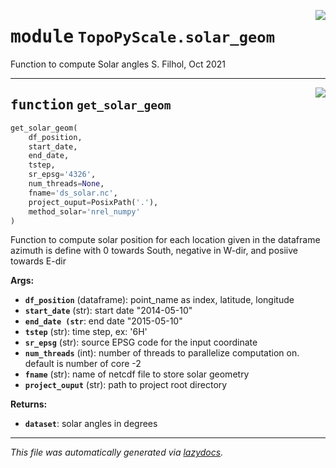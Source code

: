 <!-- markdownlint-disable -->

<a href="https://github.com/ArcticSnow/TopoPyScale/TopoPyScale/solar_geom.py#L0"><img align="right" style="float:right;" src="https://img.shields.io/badge/-source-cccccc?style=flat-square"></a>

# <kbd>module</kbd> `TopoPyScale.solar_geom`
Function to compute Solar angles S. Filhol, Oct 2021 


---

<a href="https://github.com/ArcticSnow/TopoPyScale/TopoPyScale/solar_geom.py#L19"><img align="right" style="float:right;" src="https://img.shields.io/badge/-source-cccccc?style=flat-square"></a>

## <kbd>function</kbd> `get_solar_geom`

```python
get_solar_geom(
    df_position,
    start_date,
    end_date,
    tstep,
    sr_epsg='4326',
    num_threads=None,
    fname='ds_solar.nc',
    project_ouput=PosixPath('.'),
    method_solar='nrel_numpy'
)
```

Function to compute solar position for each location given in the dataframe azimuth is define with 0 towards South, negative in W-dir, and posiive towards E-dir 



**Args:**
 
 - <b>`df_position`</b> (dataframe):  point_name as index, latitude, longitude 
 - <b>`start_date`</b> (str):  start date  "2014-05-10" 
 - <b>`end_date (str`</b>:  end date   "2015-05-10" 
 - <b>`tstep`</b> (str):  time step, ex: '6H' 
 - <b>`sr_epsg`</b> (str):  source EPSG code for the input coordinate 
 - <b>`num_threads`</b> (int):  number of threads to parallelize computation on. default is number of core -2 
 - <b>`fname`</b> (str):  name of netcdf file to store solar geometry 
 - <b>`project_ouput`</b> (str):  path to project root directory 



**Returns:**
 
 - <b>`dataset`</b>:  solar angles in degrees 




---

_This file was automatically generated via [lazydocs](https://github.com/ml-tooling/lazydocs)._
